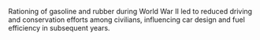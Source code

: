 Rationing of gasoline and rubber during World War II led to reduced driving and conservation efforts among civilians, influencing car design and fuel efficiency in subsequent years.
